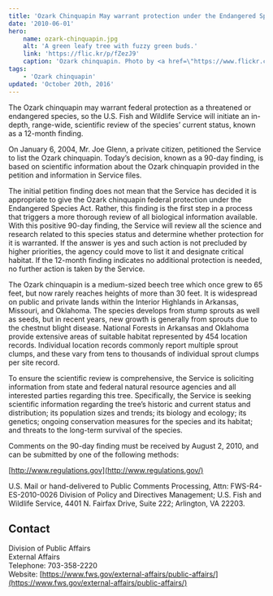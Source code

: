 ```yaml
---
title: 'Ozark Chinquapin May warrant protection under the Endangered Species Act'
date: '2010-06-01'
hero:
    name: ozark-chinquapin.jpg
    alt: 'A green leafy tree with fuzzy green buds.'
    link: 'https://flic.kr/p/fZezJ9'
    caption: 'Ozark chinquapin. Photo by <a href=\"https://www.flickr.com/photos/cafnr/\" target=\"_blank\">CAFNR</a> <a href=\"https://creativecommons.org/licenses/by-nc/2.0/\" target=\"_blank\">CC BY-NC 2.0</a>.'
tags:
    - 'Ozark chinquapin'
updated: 'October 20th, 2016'
---
```


The Ozark chinquapin may warrant federal protection as a threatened or endangered species, so the U.S. Fish and Wildlife Service will initiate an in-depth, range-wide, scientific review of the species’ current status, known as a 12-month finding.

On January 6, 2004, Mr. Joe Glenn, a private citizen, petitioned the Service to list the Ozark chinquapin. Today’s decision, known as a 90-day finding, is based on scientific information about the Ozark chinquapin provided in the petition and information in Service files.

The initial petition finding does not mean that the Service has decided it is appropriate to give the Ozark chinquapin federal protection under the Endangered Species Act. Rather, this finding is the first step in a process that triggers a more thorough review of all biological information available. With this positive 90-day finding, the Service will review all the science and research related to this species status and determine whether protection for it is warranted. If the answer is yes and such action is not precluded by higher priorities, the agency could move to list it and designate critical habitat. If the 12-month finding indicates no additional protection is needed, no further action is taken by the Service.

The Ozark chinquapin is a medium-sized beech tree which once grew to 65 feet, but now rarely reaches heights of more than 30 feet. It is widespread on public and private lands within the Interior Highlands in Arkansas, Missouri, and Oklahoma. The species develops from stump sprouts as well as seeds, but in recent years, new growth is generally from sprouts due to the chestnut blight disease. National Forests in Arkansas and Oklahoma provide extensive areas of suitable habitat represented by 454 location records. Individual location records commonly report multiple sprout clumps, and these vary from tens to thousands of individual sprout clumps per site record.

To ensure the scientific review is comprehensive, the Service is soliciting information from state and federal natural resource agencies and all interested parties regarding this tree. Specifically, the Service is seeking scientific information regarding the tree’s historic and current status and distribution; its population sizes and trends; its biology and ecology; its genetics; ongoing conservation measures for the species and its habitat; and threats to the long-term survival of the species.

Comments on the 90-day finding must be received by August 2, 2010, and can be submitted by one of the following methods:

[http://www.regulations.gov](http://www.regulations.gov/)

U.S. Mail or hand-delivered to Public Comments Processing, Attn: FWS-R4-ES-2010-0026 Division of Policy and Directives Management; U.S. Fish and Wildlife Service, 4401 N. Fairfax Drive, Suite 222; Arlington, VA 22203.

## Contact

Division of Public Affairs  
External Affairs  
Telephone: 703-358-2220  
Website: [https://www.fws.gov/external-affairs/public-affairs/](https://www.fws.gov/external-affairs/public-affairs/)
